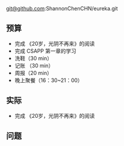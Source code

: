 
git@github.com:ShannonChenCHN/eureka.git


## 预算

- 完成 《20岁，光阴不再来》的阅读
- 完成 CSAPP 第一章的学习
- 洗鞋（30 min）
- 记账 （30 min）
- 周报（20 min）
- 晚上聚餐（16：30~21：00）

## 实际

- 完成 《20岁，光阴不再来》的阅读


## 问题

